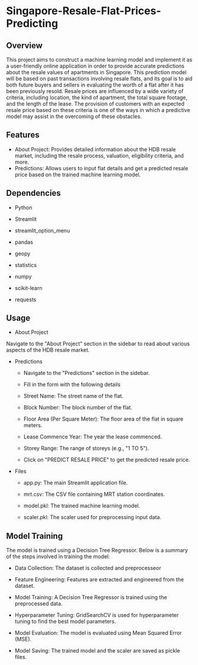 # Singapore-Resale-Flat-Prices-Predicting
## Overview

   This project aims to construct a machine learning model and implement it as a user-friendly online application in order to provide accurate predictions about the resale values of apartments in Singapore. This prediction model will be based on past transactions involving resale flats, and its goal is to aid both future buyers and sellers in evaluating the worth of a flat after it has been previously resold. Resale prices are influenced by a wide variety of criteria, including location, the kind of apartment, the total square footage, and the length of the lease. The provision of customers with an expected resale price based on these criteria is one of the ways in which a predictive model may assist in the overcoming of these obstacles.

## Features
 * About Project: Provides detailed information about the HDB resale market, including the resale process, valuation, eligibility criteria, and more.
 * Predictions: Allows users to input flat details and get a predicted resale price based on the trained machine learning model.

## Dependencies

 * Python 
   
 * Streamlit
   
 * streamlit_option_menu
   
 * pandas
   
 * geopy
   
 * statistics
   
 * numpy
   
 * scikit-learn
   
 * requests
   

## Usage

*  About Project
  
  Navigate to the "About Project" section in the sidebar to read about various aspects of the HDB resale market.
   
* Predictions
  
     *  Navigate to the "Predictions" section in the sidebar.
       
     *  Fill in the form with the following details
       
     *  Street Name: The street name of the flat.
       
     * Block Number: The block number of the flat.
       
     *  Floor Area (Per Square Meter): The floor area of the flat in square meters.
       
     *  Lease Commence Year: The year the lease commenced.
       
     * Storey Range: The range of storeys (e.g., "1 TO 5").
       
     *  Click on "PREDICT RESALE PRICE" to get the predicted resale price.
       
* Files
  
     * app.py: The main Streamlit application file.
   
     * mrt.csv: The CSV file containing MRT station coordinates.
   
     *  model.pkl: The trained machine learning model.
   
     * scaler.pkl: The scaler used for preprocessing input data.
 
## Model Training
The model is trained using a Decision Tree Regressor. Below is a summary of the steps involved in training the model:

   * Data Collection: The dataset is collected and preprocesseor
     
   * Feature Engineering: Features are extracted and engineered from the dataset.
     
   * Model Training: A Decision Tree Regressor is trained using the preprocessed data.
     
   * Hyperparameter Tuning: GridSearchCV is used for hyperparameter tuning to find the best model parameters.
     
   * Model Evaluation: The model is evaluated using Mean Squared Error (MSE).
     
   * Model Saving: The trained model and the scaler are saved as pickle files.
